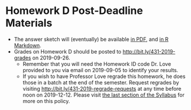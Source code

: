 # Homework D Post-Deadline Materials

- The answer sketch will (eventually) be available [in PDF](https://github.com/THOMASELOVE/2019-431/blob/master/HOMEWORK/D/sketch_D.pdf), and [in R Markdown](https://github.com/THOMASELOVE/2019-431/blob/master/HOMEWORK/D/sketch_D.Rmd).
- Grades on Homework D should be posted to http://bit.ly/431-2019-grades on 2019-09-26.
    - Remember that you will need the Homework ID code Dr. Love provided to you via email on 2019-09-05 to identify your results.
    - If you wish to have Professor Love regrade this homework, he does those in a batch at the end of the semester. Request regrades by visiting http://bit.ly/431-2019-regrade-requests at any time before noon on 2019-12-12. Please visit [the last section of the Syllabus](https://thomaselove.github.io/2019-431-syllabus/general-course-policies.html#grade-appeal-policy---request-a-review-in-december) for more on this policy.
